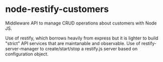 # node-restify-customers
Middleware API to manage CRUD operations about customers with Node JS.

Use of restify, which borrows heavily from express but it is lighter to build "strict" API services that are maintanable and observable.
Use of restify-server-manager to create/start/stop a restify.js server based on configuration object.
